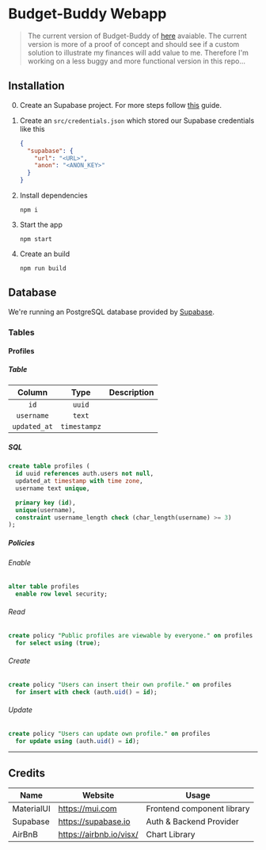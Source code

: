 # Budget-Buddy Webapp

> The current version of Budget-Buddy of [here](https://budget-buddy.de) avaiable.
> The current version is more of a proof of concept and should see if a custom solution to illustrate my finances will add value to me.
> Therefore I'm working on a less buggy and more functional version in this repo...

## Installation

0. Create an Supabase project. For more steps follow [this](https://supabase.com/docs/guides/examples) guide.

1. Create an `src/credentials.json` which stored our Supabase credentials like this
   ```json
   {
     "supabase": {
       "url": "<URL>",
       "anon": "<ANON_KEY>"
     }
   }
   ```
2. Install dependencies

   ```shell
   npm i
   ```

3. Start the app

   ```shell
   npm start
   ```

4. Create an build

   ```shell
   npm run build
   ```

## Database

We're running an PostgreSQL database provided by [Supabase](https://supabase.io).

### Tables

#### Profiles

##### Table

|    Column    |     Type     | Description |
| :----------: | :----------: | ----------- |
|     `id`     |    `uuid`    |             |
|  `username`  |    `text`    |             |
| `updated_at` | `timestampz` |             |

##### SQL

```sql
create table profiles (
  id uuid references auth.users not null,
  updated_at timestamp with time zone,
  username text unique,

  primary key (id),
  unique(username),
  constraint username_length check (char_length(username) >= 3)
);
```

##### Policies

###### Enable

```sql
alter table profiles
  enable row level security;
```

###### Read

```sql
create policy "Public profiles are viewable by everyone." on profiles
  for select using (true);
```

###### Create

```sql
create policy "Users can insert their own profile." on profiles
  for insert with check (auth.uid() = id);
```

###### Update

```sql
create policy "Users can update own profile." on profiles
  for update using (auth.uid() = id);
```

---

## Credits

| Name       | Website                 | Usage                      |
| ---------- | ----------------------- | -------------------------- |
| MaterialUI | https://mui.com         | Frontend component library |
| Supabase   | https://supabase.io     | Auth & Backend Provider    |
| AirBnB     | https://airbnb.io/visx/ | Chart Library              |
